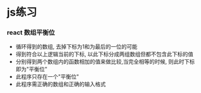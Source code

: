 # js练习

### react 数组平衡位
* 循环得到的数组, 去掉下标为1和为最后的一位的可能
* 得到符合以上逻辑当前的下标, 以此下标分成两组数组但都不包含此下标的值
* 分别得到两个数组内的函数相加的值来做比较,当完全相等的时候, 则此时下标即为"平衡位"
* 此程序只存在一个"平衡位"
* 此程序需正确的数组和正确的输入格式
